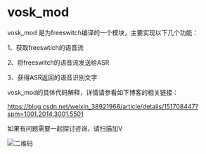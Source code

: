 # vosk_mod

vosk_mod 是为freeswitch编译的一个模块，主要实现以下几个功能：

1、获取freeswtich的语音流

2、将freeswitch的语音流发送给ASR

3、获得ASR返回的语音识别文字

vosk_mod的具体代码解释，详情请参看如下博客的相关链接：

https://blog.csdn.net/weixin_38921966/article/details/151708447?spm=1001.2014.3001.5501


如果有问题需要一起探讨咨询，请扫描加V

![二维码](https://github.com/proudwolf/wixin_erweima/blob/main/%E5%BE%AE%E4%BF%A1%E4%BA%8C%E7%BB%B4%E7%A0%81.png)

